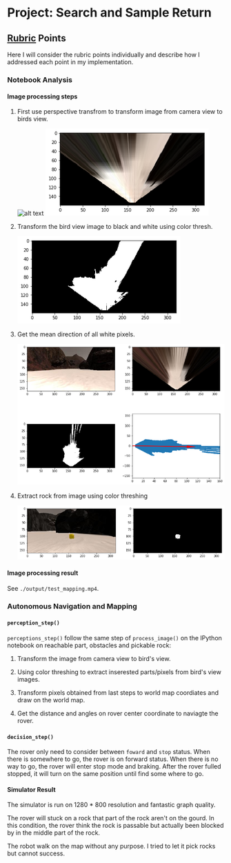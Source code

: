 # Project: Search and Sample Return 

[//]: # (Image References)

[grid_image]: ./calibration_images/example_grid1.jpg
[perspective_transformed]: ./output/perspective_transformed.png
[threshed_birds_view]: ./output/threshed_birds_view.png
[mean_direction]: ./output/mean_direction.png
[rock]: ./output/rock.png
[image2]: ./calibration_images/example_grid1.jpg
[image3]: ./calibration_images/example_rock1.jpg

## [Rubric](https://review.udacity.com/#!/rubrics/916/view) Points

Here I will consider the rubric points individually and describe how I addressed each point in my implementation.  

### Notebook Analysis

#### Image processing steps

1. First use perspective transfrom to transform image from camera view to birds view.

    ![alt text][grid_image]
    ![alt text][perspective_transformed]

2. Transform the bird view image to black and white using color thresh.

    ![alt text][threshed_birds_view]

3. Get the mean direction of all white pixels.

    ![alt text][mean_direction]

4. Extract rock from image using color threshing

    ![alt text][rock]

#### Image processing result

See `./output/test_mapping.mp4`.

### Autonomous Navigation and Mapping

#### `perception_step()`

`perceptions_step()` follow the same step of `process_image()` on the IPython notebook on reachable part, obstacles and pickable rock:

1. Transform the image from camera view to bird's view.

2. Using color threshing to extract inserested parts/pixels from bird's view images.

3. Transform pixels obtained from last steps to world map coordiates and draw on the world map.

4. Get the distance and angles on rover center coordinate to naviagte the rover.

#### `decision_step()`

The rover only need to consider between `foward` and `stop` status. When there is somewhere to go, the rover is on forward status. When there is no way to go, the rover will enter stop mode and braking. After the rover fulled stopped, it will turn on the same position until find some where to go.

#### Simulator Result

The simulator is run on 1280 * 800 resolution and fantastic graph quality.

The rover will stuck on a rock that part of the rock aren't on the gourd. In this condition, the rover think the rock is passable but actually been blocked by in the middle part of the rock.

The robot walk on the map without any purpose. I tried to let it pick rocks but cannot success.